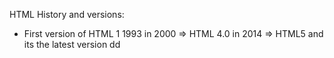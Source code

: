 HTML History and versions:
- First version of HTML 1 1993
in 2000 => HTML 4.0
in 2014 => HTML5 and its the latest version
dd
